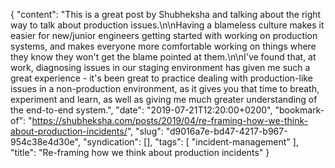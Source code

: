 {
  "content": "This is a great post by Shubheksha and talking about the right way to talk about production issues.\n\nHaving a blameless culture makes it easier for new/junior engineers getting started with working on production systems, and makes everyone more comfortable working on things where they know they won't get the blame pointed at them.\n\nI've found that, at work, diagnosing issues in our staging environment has given me such a great experience - it's been great to practice dealing with production-like issues in a non-production environment, as it gives you that time to breath, experiment and learn, as well as giving me much greater understanding of the end-to-end system.",
  "date": "2019-07-21T12:20:00+0200",
  "bookmark-of": "https://shubheksha.com/posts/2019/04/re-framing-how-we-think-about-production-incidents/",
  "slug": "d9016a7e-bd47-4217-b967-954c38e4d30e",
  "syndication": [],
  "tags": [
    "incident-management"
  ],
  "title": "Re-framing how we think about production incidents"
}
